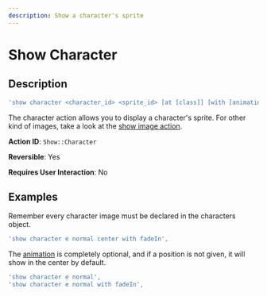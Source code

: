 ```yaml
---
description: Show a character's sprite
---
```


# Show Character

## Description

```javascript
'show character <character_id> <sprite_id> [at [class]] [with [animations] [classes]]'
```

The character action allows you to display a character's sprite. For other kind of images, take a look at the [show image action](show-image.md).

**Action ID**: `Show::Character`

**Reversible**: Yes

**Requires User Interaction**: No

## Examples

Remember every character image must be declared in the characters object.

```javascript
'show character e normal center with fadeIn',
```

The [animation](https://daneden.github.io/animate.css/) is completely optional, and if a position is not given, it will show in the center by default.

```javascript
'show character e normal',
'show character e normal with fadeIn',
```

